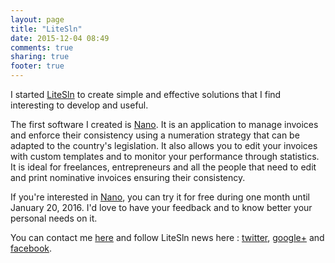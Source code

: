 ```yaml
---
layout: page
title: "LiteSln"
date: 2015-12-04 08:49
comments: true
sharing: true
footer: true
---
```


I started [LiteSln](http://litesln.com) to create simple and effective solutions that I find interesting to develop and useful.

The first software I created is [Nano](https://nano.litesln.com). It is an application to manage invoices and enforce their consistency using a numeration strategy that can be adapted to the country's legislation. It also allows you to edit your invoices with custom templates and to monitor your performance through statistics.  
It is ideal for freelances, entrepreneurs and all the people that need to edit and print nominative invoices ensuring their consistency.

If you're interested in [Nano](https://nano.litesln.com), you can try it for free during one month until January 20, 2016. I'd love to have your feedback and to know better your personal needs on it.

You can contact me [here](mailto:contact@litesln.com) and follow LiteSln news here : [twitter](https://twitter.com/litesln), [google+](https://plus.google.com/115367093201467260566) and [facebook](https://www.facebook.com/LiteSln-438977382967030).
